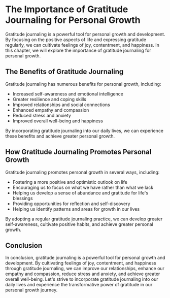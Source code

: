 The Importance of Gratitude Journaling for Personal Growth
========================================================================

Gratitude journaling is a powerful tool for personal growth and development. By focusing on the positive aspects of life and expressing gratitude regularly, we can cultivate feelings of joy, contentment, and happiness. In this chapter, we will explore the importance of gratitude journaling for personal growth.

The Benefits of Gratitude Journaling
------------------------------------

Gratitude journaling has numerous benefits for personal growth, including:

* Increased self-awareness and emotional intelligence
* Greater resilience and coping skills
* Improved relationships and social connections
* Enhanced empathy and compassion
* Reduced stress and anxiety
* Improved overall well-being and happiness

By incorporating gratitude journaling into our daily lives, we can experience these benefits and achieve greater personal growth.

How Gratitude Journaling Promotes Personal Growth
-------------------------------------------------

Gratitude journaling promotes personal growth in several ways, including:

* Fostering a more positive and optimistic outlook on life
* Encouraging us to focus on what we have rather than what we lack
* Helping us develop a sense of abundance and gratitude for life's blessings
* Providing opportunities for reflection and self-discovery
* Helping us identify patterns and areas for growth in our lives

By adopting a regular gratitude journaling practice, we can develop greater self-awareness, cultivate positive habits, and achieve greater personal growth.

Conclusion
----------

In conclusion, gratitude journaling is a powerful tool for personal growth and development. By cultivating feelings of joy, contentment, and happiness through gratitude journaling, we can improve our relationships, enhance our empathy and compassion, reduce stress and anxiety, and achieve greater overall well-being. Let's strive to incorporate gratitude journaling into our daily lives and experience the transformative power of gratitude in our personal growth journey.


